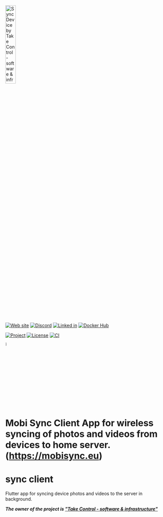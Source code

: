 <img src="https://takecontrolsoft.eu/assets/img/takecontrolsoft-logo-green.png" alt="Sync Device by Take Control - software & infrastructure" width="25%">

[![Web site](https://img.shields.io/badge/Web_site-takecontrolsoft.eu-pink)](https://takecontrolsoft.eu/)
[![Discord](https://img.shields.io/badge/Discord-Chat-lightgrey?style=flat&logo=discord)](https://discord.gg/GyxGznbC)
[![Linked in](https://img.shields.io/badge/Linked_In-takecontrolsoft-blue?style=flat&logo=linkedin)](https://www.linkedin.com/company/take-control-si/)
[![Docker Hub](https://img.shields.io/badge/Docker_Hub-takecontrolorg-blue?style=flat&logo=docker)](https://hub.docker.com/r/takecontrolorg/sync_server)

[![Project](https://img.shields.io/badge/Project-Sync_Device-darkred?style=flat&logo=github)](https://github.com/orgs/takecontrolsoft/projects/1)
[![License](https://img.shields.io/badge/License-Apache-purple)](https://www.apache.org/licenses/LICENSE-2.0)
[![CI](https://github.com/takecontrolsoft/sync_client/actions/workflows/FlutterApp.yml/badge.svg)](https://github.com/takecontrolsoft/sync_client/actions/workflows/FlutterApp.yml)

<img src="https://mobisync.eu/img/logo.svg" alt="MobiSync of Take Control - Software & Infrastructure" width="5%">

# Mobi Sync Client App for wireless syncing of photos and videos from devices to home server. (https://mobisync.eu)

# sync client
Flutter app for syncing device photos and videos to the server in background.

**_The owner of the project is **["Take Control - software & infrastructure"](https://takecontrolsoft.eu/)**_**